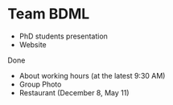 # Team BDML




- PhD students presentation
- Website


Done
- About working hours (at the latest 9:30 AM)
- Group Photo
- Restaurant (December 8, May 11)
